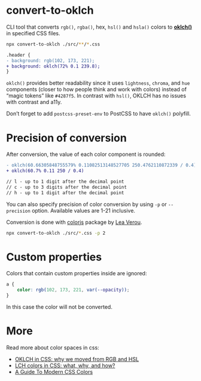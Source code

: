 # convert-to-oklch

CLI tool that converts `rgb()`, `rgba()`, hex, `hsl()` and `hsla()` colors to [**oklch()**](https://developer.mozilla.org/en-US/docs/Web/CSS/color_value/oklch) in specified CSS files.

```sh
npx convert-to-oklch ./src/**/*.css
```

```diff
.header {
- background: rgb(102, 173, 221);
+ background: oklch(72% 0.1 239.8);
}
```

`oklch()` provides better readability since it uses `lightness`, `chroma`, and `hue` components (closer to how people think and work with colors) instead of “magic tokens” like `#4287f5`. In contrast with `hsl()`, OKLCH has no issues with contrast and a11y.

Don’t forget to add `postcss-preset-env` to PostCSS to have `oklch()` polyfill.

# Precision of conversion

After conversion, the value of each color component is rounded:

```diff
- oklch(60.66305848755579% 0.11082513148527705 250.4762110872339 / 0.4)
+ oklch(60.7% 0.11 250 / 0.4)

// l - up to 1 digit after the decimal point
// c - up to 3 digits after the decimal point
// h - up to 1 digit after the decimal point
```

You can also specify precision of color conversion by using `-p` or `--precision` option. Available values are 1-21 inclusive.

Conversion is done with [colorjs](https://colorjs.io/) package by [Lea Verou](https://github.com/LeaVerou).

```bash
npx convert-to-oklch ./src/*.css -p 2
```

# Custom properties

Colors that contain custom properties inside are ignored:

```css
a {
	color: rgb(102, 173, 221, var(--opacity));
}
```

In this case the color will not be converted.

# More

Read more about color spaces in css:

- [OKLCH in CSS: why we moved from RGB and HSL](https://evilmartians.com/chronicles/oklch-in-css-why-quit-rgb-hsl)
- [LCH colors in CSS: what, why, and how?](https://lea.verou.me/2020/04/lch-colors-in-css-what-why-and-how/)
- [A Guide To Modern CSS Colors](https://www.smashingmagazine.com/2021/11/guide-modern-css-colors/)
